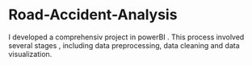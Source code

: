 # Road-Accident-Analysis
I developed a comprehensiv project in powerBI . This process involved several stages , including data preprocessing, data cleaning and data visualization.
